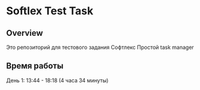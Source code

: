 # Softlex Test Task

## Overview

Это репозиторий для тестового задания Софтлекс
Простой task manager

## Время работы

День 1:
13:44 - 18:18 (4 часа 34 минуты)
